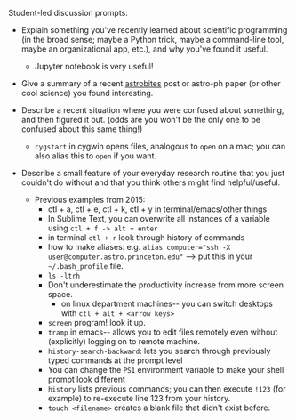 Student-led discussion prompts:

* Explain something you've recently learned about scientific programming (in the broad sense; maybe a Python trick, maybe a command-line tool, maybe an organizational app, etc.), and why you've found it useful.
    * Jupyter notebook is very useful!
    
* Give a summary of a recent [astrobites](http://astrobites.org) post or astro-ph paper (or other cool science) you found interesting.

* Describe a recent situation where you were confused about something, and then figured it out. (odds are you won't be the only one to be confused about this same thing!)
	* `cygstart` in cygwin opens files, analogous to `open` on a mac; you can also alias this to `open` if you want.

* Describe a small feature of your everyday research routine that you just couldn't do without and that you think others might find helpful/useful.
  * Previous examples from 2015:
    * ctl + a, ctl + e, ctl + k, ctl + y in terminal/emacs/other things
    * In Sublime Text, you can overwrite all instances of a variable using `ctl + f -> alt + enter`
    * in terminal `ctl + r` look through history of commands
    * how to make aliases: e.g. `alias computer="ssh -X user@computer.astro.princeton.edu"` --> put this in your `~/.bash_profile` file.
    * `ls -ltrh` 
    * Don't underestimate the productivity increase from more screen space. 
      * on linux department machines-- you can switch desktops with `ctl + alt + <arrow keys>`
    * `screen` program!  look it up.
    * `tramp` in emacs-- allows you to edit files remotely even without (explicitly) logging on to remote machine.
    * `history-search-backward`: lets you search through previously typed commands at the prompt level
    * You can change the `PS1` environment variable to make your shell prompt look different
    * `history` lists previous commands; you can then execute `!123` (for example) to re-execute line 123 from your history.
    * `touch <filename>` creates a blank file that didn't exist before.
  
  
  
  
  

